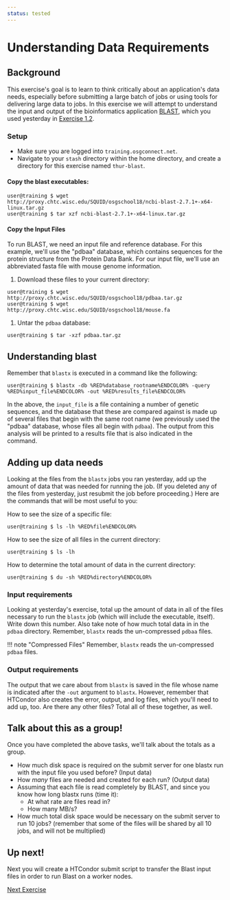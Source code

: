 ```yaml
---
status: tested
---
```


Understanding Data Requirements
===============================


Background
----------

This exercise's goal is to learn to think critically about an application's data needs, especially before submitting a large batch of jobs or using tools for delivering large data to jobs. In this exercise we will attempt to understand the input and output of the bioinformatics application [BLAST](http://blast.ncbi.nlm.nih.gov/), which you used yesterday in [Exercise 1.2](/materials/day3/part1-ex2-precompiled.md).

### Setup

-   Make sure you are logged into `training.osgconnect.net`.
-   Navigate to your `stash` directory within the home directory, and create a directory for this exercise named `thur-blast`.

#### Copy the blast executables:

``` console
user@training $ wget http://proxy.chtc.wisc.edu/SQUID/osgschool18/ncbi-blast-2.7.1+-x64-linux.tar.gz
user@training $ tar xzf ncbi-blast-2.7.1+-x64-linux.tar.gz
```

#### Copy the Input Files

To run BLAST, we need an input file and reference database. For this example, we'll use the "pdbaa" database, which contains sequences for the protein structure from the Protein Data Bank. For our input file, we'll use an abbreviated fasta file with mouse genome information.

1.  Download these files to your current directory:

``` console
user@training $ wget http://proxy.chtc.wisc.edu/SQUID/osgschool18/pdbaa.tar.gz
user@training $ wget http://proxy.chtc.wisc.edu/SQUID/osgschool18/mouse.fa
```

1.  Untar the `pdbaa` database:

``` console
user@training $ tar -xzf pdbaa.tar.gz
```

Understanding blast
-------------------

Remember that `blastx` is executed in a command like the following:

``` console
user@training $ blastx -db %RED%database_rootname%ENDCOLOR% -query %RED%input_file%ENDCOLOR% -out %RED%results_file%ENDCOLOR%
```

In the above, the `input_file` is a file containing a number of genetic sequences, and the database that these are compared against is made up of several files that begin with the same root name (we previously used the "pdbaa" database, whose files all begin with `pdbaa`). The output from this analysis will be printed to a results file that is also indicated in the command.

Adding up data needs
--------------------

Looking at the files from the `blastx` jobs you ran yesterday, add up the amount of data that was needed for running the job. (If you deleted any of the files from yesterday, just resubmit the job before proceeding.) Here are the commands that will be most useful to you:

How to see the size of a specific file:

``` console
user@training $ ls -lh %RED%file%ENDCOLOR%
```

How to see the size of all files in the current directory:

``` console
user@training $ ls -lh
```

How to determine the total amount of data in the current directory: 

``` console
user@training $ du -sh %RED%directory%ENDCOLOR%
```

### Input requirements

Looking at yesterday's exercise, total up the amount of data in all of the files necessary to run the `blastx` job (which will include the executable, itself). Write down this number. Also take note of how much total data in in the `pdbaa` directory.  Remember, `blastx` reads the un-compressed `pdbaa` files.

!!! note "Compressed Files"
    Remember, `blastx` reads the un-compressed `pdbaa` files.

### Output requirements

The output that we care about from `blastx` is saved in the file whose name is indicated after the `-out` argument to `blastx`. However, remember that HTCondor also creates the error, output, and log files, which you'll need to add up, too. Are there any other files? Total all of these together, as well.

Talk about this as a group!
---------------------------

Once you have completed the above tasks, we'll talk about the totals as a group.

-   How much disk space is required on the submit server for one blastx run with the input file you used before? (Input data)
-   How *many* files are needed and created for each run? (Output data)
-   Assuming that each file is read completely by BLAST, and since you know how long blastx runs (time it):
    -   At what rate are files read in?
    -   How many MB/s?
-   How much total disk space would be necessary on the submit server to run 10 jobs? (remember that some of the files will be shared by all 10 jobs, and will not be multiplied)

Up next!
--------

Next you will create a HTCondor submit script to transfer the Blast input files in order to run Blast on a worker nodes.

[Next Exercise](part2-ex2-file-transfer.md)


